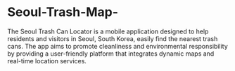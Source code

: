 # Seoul-Trash-Map-
The Seoul Trash Can Locator is a mobile application designed to help residents and visitors in Seoul, South Korea, easily find the nearest trash cans. The app aims to promote cleanliness and environmental responsibility by providing a user-friendly platform that integrates dynamic maps and real-time location services.
